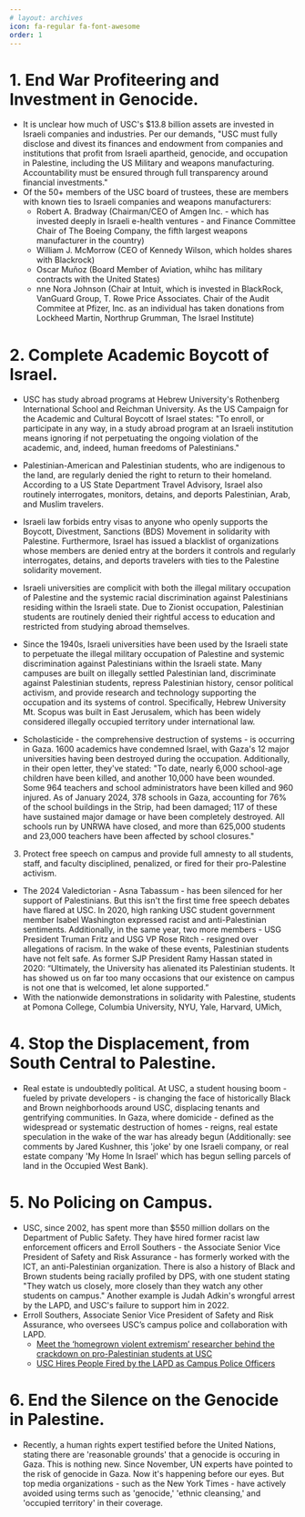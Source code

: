 ```yaml
---
# layout: archives
icon: fa-regular fa-font-awesome
order: 1
---
```


# 1. End War Profiteering and Investment in Genocide.
* It is unclear how much of USC's $13.8 billion assets are invested in Israeli companies and industries. Per our demands, "USC must fully disclose and divest its finances and endowment from companies and institutions that profit from Israeli apartheid, genocide, and occupation in Palestine, including the US Military and weapons manufacturing. Accountability must be ensured through full transparency around financial investments."
* Of the 50+ members of the USC board of trustees, these are members with known ties to Israeli companies and weapons manufacturers:
    * Robert A. Bradway (Chairman/CEO of Amgen Inc. - which has invested deeply in Israeli e-health ventures - and Finance Committee Chair of The Boeing Company, the fifth largest weapons manufacturer in the country)
    * William J. McMorrow (CEO of Kennedy Wilson, which holdes shares with Blackrock)
    * Oscar Muñoz (Board Member of Aviation, whihc has military contracts with the United States)
    * nne Nora Johnson (Chair at Intuit, which is invested in BlackRock, VanGuard Group, T. Rowe Price Associates. Chair of the Audit Commitee at Pfizer, Inc. as an individual has taken donations from Lockheed Martin, Northrup Grumman, The Israel Institute)

# 2. Complete Academic Boycott of Israel.
* USC has study abroad programs at Hebrew University's Rothenberg International School and Reichman University. As the US Campaign for the Academic and Cultural Boycott of Israel states: "To enroll, or participate in any way, in a study abroad program at an Israeli institution means ignoring if not perpetuating the ongoing violation of the academic, and, indeed, human freedoms of Palestinians."
* Palestinian-American and Palestinian students, who are indigenous to the land, are regularly denied the right to return to their homeland. According to a US State Department Travel Advisory, Israel also routinely interrogates, monitors, detains, and deports Palestinian, Arab, and Muslim travelers.

* Israeli law forbids entry visas to anyone who openly supports the Boycott, Divestment, Sanctions (BDS) Movement in solidarity with Palestine. Furthermore, Israel has issued a blacklist of organizations whose members are denied entry at the borders it controls and regularly interrogates, detains, and deports travelers with ties to the Palestine solidarity movement.
* Israeli universities are complicit with both the illegal military occupation of Palestine and the systemic racial discrimination against Palestinians residing within the Israeli state. Due to Zionist occupation, Palestinian students are routinely denied their rightful access to education and restricted from studying abroad themselves.
* Since the 1940s, Israeli universities have been used by the Israeli state to perpetuate the illegal military occupation of Palestine and systemic discrimination against Palestinians within the Israeli state. Many campuses are built on illegally settled Palestinian land, discriminate against Palestinian students, repress Palestinian history, censor political activism, and provide research and technology supporting the occupation and its systems of control. Specifically, Hebrew University Mt. Scopus was built in East Jerusalem, which has been widely considered illegally occupied territory under international law.
* Scholasticide - the comprehensive destruction of systems - is occurring in Gaza. 1600 academics have condemned Israel, with Gaza's 12 major universities having been destroyed during the occupation. Additionally, in their open letter, they've stated: "To date, nearly 6,000 school-age children have been killed, and another 10,000 have been wounded. Some 964 teachers and school administrators have been killed and 960 injured. As of January 2024, 378 schools in Gaza, accounting for 76% of the school buildings in the Strip, had been damaged; 117 of these have sustained major damage or have been completely destroyed. All schools run by UNRWA have closed, and more than 625,000 students and 23,000 teachers have been affected by school closures."

3. Protect free speech on campus and provide full amnesty to all students, staff, and faculty disciplined, penalized, or fired for their pro-Palestine activism.
* The 2024 Valedictorian - Asna Tabassum - has been silenced for her support of Palestinians. But this isn't the first time free speech debates have flared at USC. In 2020, high ranking USC student government member Isabel Washington expressed racist and anti-Palestinian sentiments. Additionally, in the same year, two more members - USG President Truman Fritz and USG VP Rose Ritch - resigned over allegations of racism. In the wake of these events, Palestinian students have not felt safe. As former SJP President Ramy Hassan stated in 2020: “Ultimately, the University has alienated its Palestinian students. It has showed us on far too many occasions that our existence on campus is not one that is welcomed, let alone supported.”
* With the nationwide demonstrations in solidarity with Palestine, students at Pomona College, Columbia University, NYU, Yale, Harvard, UMich,

# 4. Stop the Displacement, from South Central to Palestine.
* Real estate is undoubtedly political. At USC, a student housing boom - fueled by private developers - is changing the face of historically Black and Brown neighborhoods around USC, displacing tenants and gentrifying communities. In Gaza, where domicide - defined as the widespread or systematic destruction of homes - reigns, real estate speculation in the wake of the war has already begun (Additionally: see comments by Jared Kushner, this 'joke' by one Israeli company, or real estate company 'My Home In Israel' which has begun selling parcels of land in the Occupied West Bank).
# 5. No Policing on Campus.
* USC, since 2002, has spent more than $550 million dollars on the Department of Public Safety. They have hired former racist law enforcement officers and Erroll Southers - the Associate Senior Vice President of Safety and Risk Assurance - has formerly worked with the ICT, an anti-Palestinian organization. There is also a history of Black and Brown students being racially profiled by DPS, with one student stating "They watch us closely, more closely than they watch any other students on campus." Another example is Judah Adkin's wrongful arrest by the LAPD, and USC's failure to support him in 2022.
* Erroll Southers, Associate Senior Vice President of Safety and Risk Assurance, who oversees USC’s campus police and collaboration with LAPD.
    * [Meet the ‘homegrown violent extremism’ researcher behind the crackdown on pro-Palestinian students at USC](https://mondoweiss.net/2024/04/meet-the-homegrown-violent-extremism-researcher-behind-the-crackdown-on-pro-palestinian-students-at-usc/)
    * [USC Hires People Fired by the LAPD as Campus Police Officers](https://www.newsweek.com/university-southern-california-hires-people-fired-lapd-campus-police-officers-1569054)
# 6. End the Silence on the Genocide in Palestine.
* Recently, a human rights expert testified before the United Nations, stating there are 'reasonable grounds' that a genocide is occuring in Gaza. This is nothing new. Since November, UN experts have pointed to the risk of genocide in Gaza. Now it's happening before our eyes. But top media organizations - such as the New York Times - have actively avoided using terms such as 'genocide,' 'ethnic cleansing,' and 'occupied territory' in their coverage.
